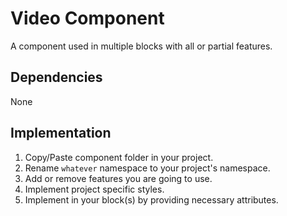 # Video Component

A component used in multiple blocks with all or partial features.

## Dependencies

None

## Implementation

1. Copy/Paste component folder in your project.
2. Rename `whatever` namespace to your project's namespace.
3. Add or remove features you are going to use.
4. Implement project specific styles.
5. Implement in your block(s) by providing necessary attributes.
